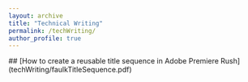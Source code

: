 ```yaml
---
layout: archive
title: "Technical Writing"
permalink: /techWriting/
author_profile: true
---
```

<p> </p>
<p> </p>
## [How to create a reusable title sequence in Adobe Premiere Rush](techWriting/faulkTitleSequence.pdf)
